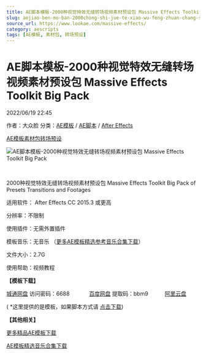 ```yaml
---
title: AE脚本模板-2000种视觉特效无缝转场视频素材预设包 Massive Effects Toolkit Big Pack
slug: aejiao-ben-mo-ban-2000chong-shi-jue-te-xiao-wu-feng-zhuan-chang-shi-pin-su-cai-yu-she-bao-massive-effects-toolkit-big-pack
source_url: https://www.lookae.com/massive-effects/
category: aescripts
tags: [AE模板, 素材包, 转场预设]
---
```

# AE脚本模板-2000种视觉特效无缝转场视频素材预设包 Massive Effects Toolkit Big Pack

2022/06/19 22:45

作者：大众脸
分类：[AE模板](https://www.lookae.com/after-effects/other-after-effects/) / [AE脚本](https://www.lookae.com/after-effects/aescripts/) / [After Effects](https://www.lookae.com/after-effects/)

[AE模板](https://www.lookae.com/tag/ae%e6%a8%a1%e6%9d%bf/)[素材包](https://www.lookae.com/tag/%e7%b4%a0%e6%9d%90%e5%8c%85/)[转场预设](https://www.lookae.com/tag/%e8%bd%ac%e5%9c%ba%e9%a2%84%e8%ae%be/)

![AE脚本模板-2000种视觉特效无缝转场视频素材预设包 Massive Effects Toolkit Big Pack](https://www.lookae.com/wp-content/uploads/2022/06/24821008.jpg "AE脚本模板-2000种视觉特效无缝转场视频素材预设包 Massive Effects Toolkit Big Pack-LookAE.com")

﻿

2000种视觉特效无缝转场视频素材预设包 Massive Effects Toolkit Big Pack of Presets Transitions and Footages

适用软件： After Effects CC 2015.3 或更高

分辨率：不限制

使用插件：无需外置插件

模板音乐：无音乐 （[更多AE模板精选参考音乐合集下载](https://item.taobao.com/item.htm?spm=a1z10.1.w4004-2793089344.4.MUvxbV&id=37289930486)）

文件大小：2.7G

使用帮助：视频教程

**【模板下载】**

[城通网盘](https://url70.ctfile.com/f/2827370-599097995-6117ab?p=4431) 访问密码：6688             [百度网盘](https://pan.baidu.com/s/1_ZfKbgFM7tQYG8OebYkGiA?pwd=bbm9) 提取码：bbm9           [阿里云盘](https://www.aliyundrive.com/s/FPLDSjLrqGZ)

( \*这里提供的是模板，如果脚本方式请 [点击下载](https://www.lookae.com/motion-control/))

**【其他相关】**

[更多精品AE模板下载](https://www.lookae.com/after-effects/other-after-effects/)

[AE模板精选音乐合集下载](https://item.taobao.com/item.htm?spm=a1z10.1.w4004-2793089344.4.MUvxbV&id=37289930486)
